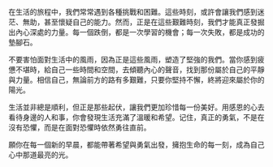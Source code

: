 在生活的旅程中，我們常常遇到各種挑戰和困難。這些時刻，或許會讓我們感到迷茫、無助，甚至懷疑自己的能力。然而，正是在這些艱難時刻，我們才能真正發掘出內心深處的力量。每一個跌倒，都是一次學習的機會；每一次失敗，都是成功的墊腳石。

不要害怕面對生活中的風雨，因為正是這些風雨，塑造了堅強的我們。當你感到疲憊不堪時，給自己一些時間和空間，去傾聽內心的聲音，找到那份屬於自己的平靜與力量。相信自己，無論前方的路有多艱難，只要你堅持不懈，終將迎來屬於你的陽光。

生活並非總是順利，但正是那些起伏，讓我們更加珍惜每一份美好。用感恩的心去看待身邊的人和事，你會發現生活充滿了溫暖和希望。记住，真正的勇氣，不是在沒有恐懼，而是在面對恐懼時依然勇往直前。

願你在每一個新的早晨，都能帶著希望與勇氣出發，擁抱生命的每一刻，成為自己心中那道最亮的光。